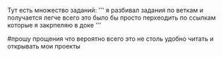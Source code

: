 Тут есть множество заданий:
'''
я разбивал задания по веткам и получается легче всего это было бы просто перхеодить по ссылкам которые я закрпеляю в доке
'''


#прошу прощения что вероятно всего это не столь удобно читать и открывать мои проекты
